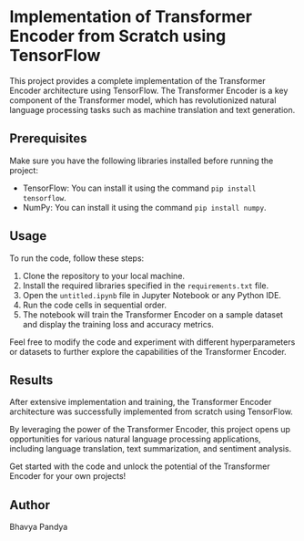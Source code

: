 # Implementation of Transformer Encoder from Scratch using TensorFlow

This project provides a complete implementation of the Transformer Encoder architecture using TensorFlow. The Transformer Encoder is a key component of the Transformer model, which has revolutionized natural language processing tasks such as machine translation and text generation.

## Prerequisites

Make sure you have the following libraries installed before running the project:

- TensorFlow: You can install it using the command `pip install tensorflow`.
- NumPy: You can install it using the command `pip install numpy`.

## Usage

To run the code, follow these steps:

1. Clone the repository to your local machine.
2. Install the required libraries specified in the `requirements.txt` file.
3. Open the `untitled.ipynb` file in Jupyter Notebook or any Python IDE.
4. Run the code cells in sequential order.
5. The notebook will train the Transformer Encoder on a sample dataset and display the training loss and accuracy metrics.

Feel free to modify the code and experiment with different hyperparameters or datasets to further explore the capabilities of the Transformer Encoder.

## Results

After extensive implementation and training, the Transformer Encoder architecture was successfully implemented from scratch using TensorFlow. 

By leveraging the power of the Transformer Encoder, this project opens up opportunities for various natural language processing applications, including language translation, text summarization, and sentiment analysis.

Get started with the code and unlock the potential of the Transformer Encoder for your own projects!


## Author

Bhavya Pandya

